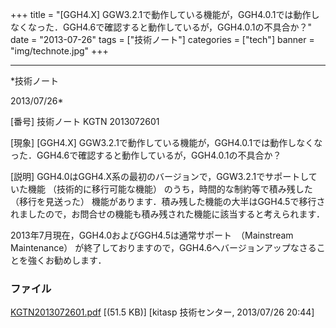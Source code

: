 ﻿+++
title = "[GGH4.X] GGW3.2.1で動作している機能が，GGH4.0.1では動作しなくなった．GGH4.6で確認すると動作しているが，GGH4.0.1の不具合か？"
date = "2013-07-26"
tags = ["技術ノート"]
categories = ["tech"]
banner = "img/technote.jpg"
+++

-----------------------------------------------------------------------------------------------------------------------------

*技術ノート

2013/07/26*


[番号]
技術ノート KGTN 2013072601

[現象]
[GGH4.X]
GGW3.2.1で動作している機能が，GGH4.0.1では動作しなくなった．GGH4.6で確認すると動作しているが，GGH4.0.1の不具合か？

[説明]
GGH4.0はGGH4.X系の最初のバージョンで，GGW3.2.1でサポートしていた機能
（技術的に移行可能な機能） のうち，時間的な制約等で積み残した
（移行を見送った）
機能があります．積み残した機能の大半はGGH4.5で移行されましたので，お問合せの機能も積み残された機能に該当すると考えられます．

2013年7月現在，GGH4.0およびGGH4.5は通常サポート　（Mainstream
Maintenance）
が終了しておりますので，GGH4.6へバージョンアップなさることを強くお勧めします．


### ファイル

 
 


[KGTN2013072601.pdf](http://techreport.kitasp.net/attachments/download/1357/KGTN2013072601.pdf)
 [(51.5 KB)] [kitasp 技術センター, 2013/07/26
20:44]


 


 

